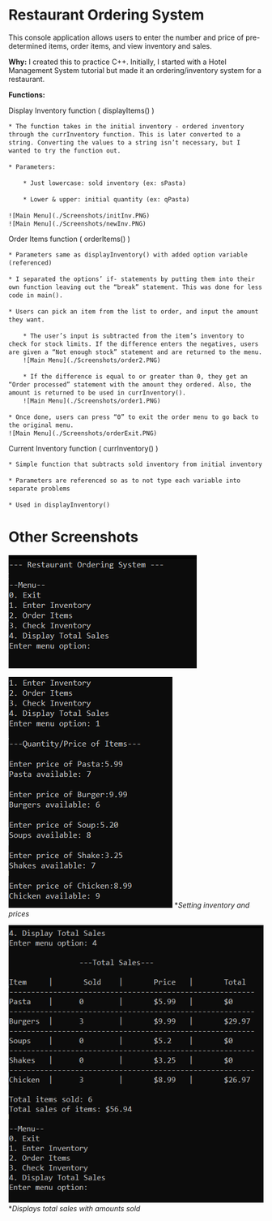 # Restaurant Ordering System

This console application allows users to enter the number and price of pre-determined items, order items, and view inventory and sales.

**Why:**
I created this to practice C++. Initially, I started with a Hotel Management System tutorial but made it an ordering/inventory system for a restaurant. 

**Functions:**
 
Display Inventory function ( displayItems() )

    * The function takes in the initial inventory - ordered inventory through the currInventory function. This is later converted to a string. Converting the values to a string isn’t necessary, but I wanted to try the function out.

    * Parameters:

        * Just lowercase: sold inventory (ex: sPasta)

        * Lower & upper: initial quantity (ex: qPasta)

    ![Main Menu](./Screenshots/initInv.PNG)
    ![Main Menu](./Screenshots/newInv.PNG)


Order Items function ( orderItems() )

    * Parameters same as displayInventory() with added option variable (referenced)

    * I separated the options’ if- statements by putting them into their own function leaving out the “break” statement. This was done for less code in main().

    * Users can pick an item from the list to order, and input the amount they want. 

        * The user’s input is subtracted from the item’s inventory to check for stock limits. If the difference enters the negatives, users are given a “Not enough stock” statement and are returned to the menu.
        ![Main Menu](./Screenshots/order2.PNG)

        * If the difference is equal to or greater than 0, they get an “Order processed” statement with the amount they ordered. Also, the amount is returned to be used in currInventory().
        ![Main Menu](./Screenshots/order1.PNG)

    * Once done, users can press “0” to exit the order menu to go back to the original menu.
    ![Main Menu](./Screenshots/orderExit.PNG)

Current Inventory function ( currInventory() )

    * Simple function that subtracts sold inventory from initial inventory

    * Parameters are referenced so as to not type each variable into separate problems

    * Used in displayInventory()

# Other Screenshots

![Main Menu](./Screenshots/mainMenu.PNG)

![Set Inventory](./Screenshots/setInv.PNG)
**Setting inventory and prices*


![Sales](./Screenshots/sales.PNG)
**Displays total sales with amounts sold*


